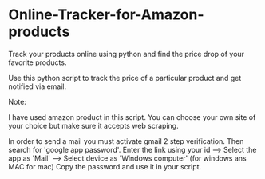 # Online-Tracker-for-Amazon-products
Track your products online using python and find the price drop of your favorite products.


Use this python script to track the price of a particular product and get notified via email.

Note:

I have used amazon product in this script. You can choose your own site of your choice but make sure it accepts web scraping.

In order to send a mail you must activate gmail 2 step verification. Then search for 'google app password'.
Enter the link using your id --> Select the app as 'Mail' --> Select device as 'Windows computer' (for windows ans MAC for mac)
Copy the password and use it in your script.
